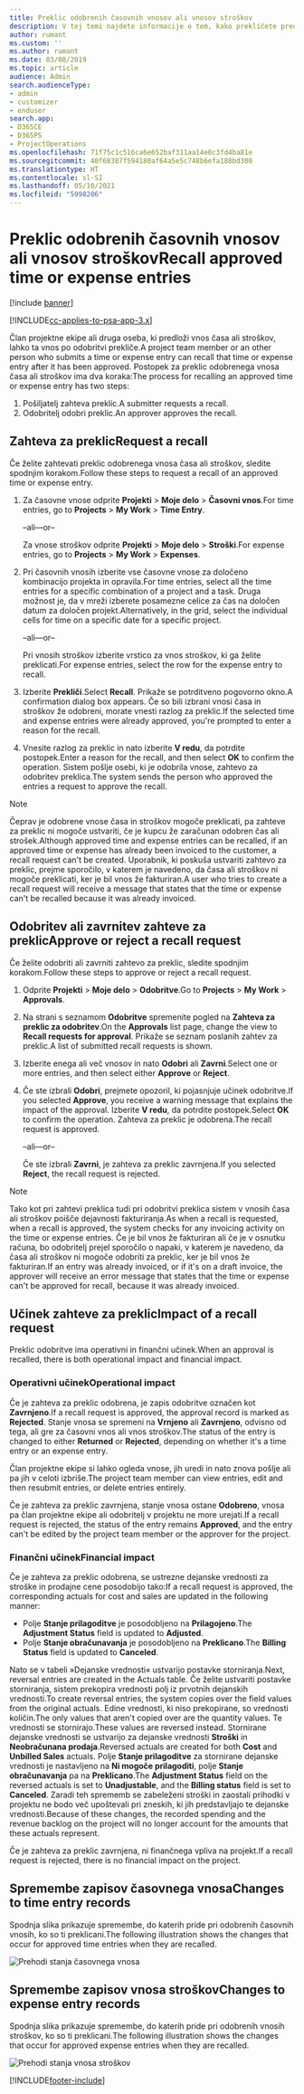 ```yaml
---
title: Preklic odobrenih časovnih vnosov ali vnosov stroškov
description: V tej temi najdete informacije o tem, kako prekličete predhodno potrjen čas ali transakcijo stroškov.
author: rumant
ms.custom: ''
ms.author: rumant
ms.date: 03/08/2019
ms.topic: article
audience: Admin
search.audienceType:
- admin
- customizer
- enduser
search.app:
- D365CE
- D365PS
- ProjectOperations
ms.openlocfilehash: 71f75c1c516ca6e652baf311aa14e0c3fd4ba81e
ms.sourcegitcommit: 40f68387f594180af64a5e5c748b6efa188bd300
ms.translationtype: HT
ms.contentlocale: sl-SI
ms.lasthandoff: 05/10/2021
ms.locfileid: "5998206"
---
```

# <a name="recall-approved-time-or-expense-entries"></a><span data-ttu-id="4d8f4-103">Preklic odobrenih časovnih vnosov ali vnosov stroškov</span><span class="sxs-lookup"><span data-stu-id="4d8f4-103">Recall approved time or expense entries</span></span>

[!include [banner](../includes/psa-now-project-operations.md)]

[!INCLUDE[cc-applies-to-psa-app-3.x](../includes/cc-applies-to-psa-app-3x.md)]

<span data-ttu-id="4d8f4-104">Član projektne ekipe ali druga oseba, ki predloži vnos časa ali stroškov, lahko ta vnos po odobritvi prekliče.</span><span class="sxs-lookup"><span data-stu-id="4d8f4-104">A project team member or an other person who submits a time or expense entry can recall that time or expense entry after it has been approved.</span></span> <span data-ttu-id="4d8f4-105">Postopek za preklic odobrenega vnosa časa ali stroškov ima dva koraka:</span><span class="sxs-lookup"><span data-stu-id="4d8f4-105">The process for recalling an approved time or expense entry has two steps:</span></span>

1. <span data-ttu-id="4d8f4-106">Pošiljatelj zahteva preklic.</span><span class="sxs-lookup"><span data-stu-id="4d8f4-106">A submitter requests a recall.</span></span>
2. <span data-ttu-id="4d8f4-107">Odobritelj odobri preklic.</span><span class="sxs-lookup"><span data-stu-id="4d8f4-107">An approver approves the recall.</span></span>

## <a name="request-a-recall"></a><span data-ttu-id="4d8f4-108">Zahteva za preklic</span><span class="sxs-lookup"><span data-stu-id="4d8f4-108">Request a recall</span></span>

<span data-ttu-id="4d8f4-109">Če želite zahtevati preklic odobrenega vnosa časa ali stroškov, sledite spodnjim korakom.</span><span class="sxs-lookup"><span data-stu-id="4d8f4-109">Follow these steps to request a recall of an approved time or expense entry.</span></span>

1. <span data-ttu-id="4d8f4-110">Za časovne vnose odprite **Projekti** \> **Moje delo** \> **Časovni vnos**.</span><span class="sxs-lookup"><span data-stu-id="4d8f4-110">For time entries, go to **Projects** \> **My Work** \> **Time Entry**.</span></span>

    <span data-ttu-id="4d8f4-111">–ali–</span><span class="sxs-lookup"><span data-stu-id="4d8f4-111">–or–</span></span>

    <span data-ttu-id="4d8f4-112">Za vnose stroškov odprite **Projekti** \> **Moje delo** \> **Stroški**.</span><span class="sxs-lookup"><span data-stu-id="4d8f4-112">For expense entries, go to **Projects** \> **My Work** \> **Expenses**.</span></span>

2. <span data-ttu-id="4d8f4-113">Pri časovnih vnosih izberite vse časovne vnose za določeno kombinacijo projekta in opravila.</span><span class="sxs-lookup"><span data-stu-id="4d8f4-113">For time entries, select all the time entries for a specific combination of a project and a task.</span></span> <span data-ttu-id="4d8f4-114">Druga možnost je, da v mreži izberete posamezne celice za čas na določen datum za določen projekt.</span><span class="sxs-lookup"><span data-stu-id="4d8f4-114">Alternatively, in the grid, select the individual cells for time on a specific date for a specific project.</span></span>

    <span data-ttu-id="4d8f4-115">–ali–</span><span class="sxs-lookup"><span data-stu-id="4d8f4-115">–or–</span></span>

    <span data-ttu-id="4d8f4-116">Pri vnosih stroškov izberite vrstico za vnos stroškov, ki ga želite preklicati.</span><span class="sxs-lookup"><span data-stu-id="4d8f4-116">For expense entries, select the row for the expense entry to recall.</span></span>

3. <span data-ttu-id="4d8f4-117">Izberite **Prekliči**.</span><span class="sxs-lookup"><span data-stu-id="4d8f4-117">Select **Recall**.</span></span> <span data-ttu-id="4d8f4-118">Prikaže se potrditveno pogovorno okno.</span><span class="sxs-lookup"><span data-stu-id="4d8f4-118">A confirmation dialog box appears.</span></span> <span data-ttu-id="4d8f4-119">Če so bili izbrani vnosi časa in stroškov že odobreni, morate vnesti razlog za preklic.</span><span class="sxs-lookup"><span data-stu-id="4d8f4-119">If the selected time and expense entries were already approved, you're prompted to enter a reason for the recall.</span></span>
4. <span data-ttu-id="4d8f4-120">Vnesite razlog za preklic in nato izberite **V redu**, da potrdite postopek.</span><span class="sxs-lookup"><span data-stu-id="4d8f4-120">Enter a reason for the recall, and then select **OK** to confirm the operation.</span></span> <span data-ttu-id="4d8f4-121">Sistem pošlje osebi, ki je odobrila vnose, zahtevo za odobritev preklica.</span><span class="sxs-lookup"><span data-stu-id="4d8f4-121">The system sends the person who approved the entries a request to approve the recall.</span></span>

> [!NOTE]
> <span data-ttu-id="4d8f4-122">Čeprav je odobrene vnose časa in stroškov mogoče preklicati, pa zahteve za preklic ni mogoče ustvariti, če je kupcu že zaračunan odobren čas ali strošek.</span><span class="sxs-lookup"><span data-stu-id="4d8f4-122">Although approved time and expense entries can be recalled, if an approved time or expense has already been invoiced to the customer, a recall request can't be created.</span></span> <span data-ttu-id="4d8f4-123">Uporabnik, ki poskuša ustvariti zahtevo za preklic, prejme sporočilo, v katerem je navedeno, da časa ali stroškov ni mogoče preklicati, ker je bil vnos že fakturiran.</span><span class="sxs-lookup"><span data-stu-id="4d8f4-123">A user who tries to create a recall request will receive a message that states that the time or expense can't be recalled because it was already invoiced.</span></span>

## <a name="approve-or-reject-a-recall-request"></a><span data-ttu-id="4d8f4-124">Odobritev ali zavrnitev zahteve za preklic</span><span class="sxs-lookup"><span data-stu-id="4d8f4-124">Approve or reject a recall request</span></span>

<span data-ttu-id="4d8f4-125">Če želite odobriti ali zavrniti zahtevo za preklic, sledite spodnjim korakom.</span><span class="sxs-lookup"><span data-stu-id="4d8f4-125">Follow these steps to approve or reject a recall request.</span></span>

1. <span data-ttu-id="4d8f4-126">Odprite **Projekti** \> **Moje delo** \> **Odobritve**.</span><span class="sxs-lookup"><span data-stu-id="4d8f4-126">Go to **Projects** \> **My Work** \> **Approvals**.</span></span>
2. <span data-ttu-id="4d8f4-127">Na strani s seznamom **Odobritve** spremenite pogled na **Zahteva za preklic za odobritev**.</span><span class="sxs-lookup"><span data-stu-id="4d8f4-127">On the **Approvals** list page, change the view to **Recall requests for approval**.</span></span> <span data-ttu-id="4d8f4-128">Prikaže se seznam poslanih zahtev za preklic.</span><span class="sxs-lookup"><span data-stu-id="4d8f4-128">A list of submitted recall requests is shown.</span></span>
3. <span data-ttu-id="4d8f4-129">Izberite enega ali več vnosov in nato **Odobri** ali **Zavrni**.</span><span class="sxs-lookup"><span data-stu-id="4d8f4-129">Select one or more entries, and then select either **Approve** or **Reject**.</span></span>
4. <span data-ttu-id="4d8f4-130">Če ste izbrali **Odobri**, prejmete opozoril, ki pojasnjuje učinek odobritve.</span><span class="sxs-lookup"><span data-stu-id="4d8f4-130">If you selected **Approve**, you receive a warning message that explains the impact of the approval.</span></span> <span data-ttu-id="4d8f4-131">Izberite **V redu**, da potrdite postopek.</span><span class="sxs-lookup"><span data-stu-id="4d8f4-131">Select **OK** to confirm the operation.</span></span> <span data-ttu-id="4d8f4-132">Zahteva za preklic je odobrena.</span><span class="sxs-lookup"><span data-stu-id="4d8f4-132">The recall request is approved.</span></span>

    <span data-ttu-id="4d8f4-133">–ali–</span><span class="sxs-lookup"><span data-stu-id="4d8f4-133">–or–</span></span>

    <span data-ttu-id="4d8f4-134">Če ste izbrali **Zavrni**, je zahteva za preklic zavrnjena.</span><span class="sxs-lookup"><span data-stu-id="4d8f4-134">If you selected **Reject**, the recall request is rejected.</span></span>

> [!NOTE]
> <span data-ttu-id="4d8f4-135">Tako kot pri zahtevi preklica tudi pri odobritvi preklica sistem v vnosih časa ali stroškov poišče dejavnosti fakturiranja.</span><span class="sxs-lookup"><span data-stu-id="4d8f4-135">As when a recall is requested, when a recall is approved, the system checks for any invoicing activity on the time or expense entries.</span></span> <span data-ttu-id="4d8f4-136">Če je bil vnos že fakturiran ali če je v osnutku računa, bo odobritelj prejel sporočilo o napaki, v katerem je navedeno, da časa ali stroškov ni mogoče odobriti za preklic, ker je bil vnos že fakturiran.</span><span class="sxs-lookup"><span data-stu-id="4d8f4-136">If an entry was already invoiced, or if it's on a draft invoice, the approver will receive an error message that states that the time or expense can't be approved for recall, because it was already invoiced.</span></span>

## <a name="impact-of-a-recall-request"></a><span data-ttu-id="4d8f4-137">Učinek zahteve za preklic</span><span class="sxs-lookup"><span data-stu-id="4d8f4-137">Impact of a recall request</span></span>

<span data-ttu-id="4d8f4-138">Preklic odobritve ima operativni in finančni učinek.</span><span class="sxs-lookup"><span data-stu-id="4d8f4-138">When an approval is recalled, there is both operational impact and financial impact.</span></span>

### <a name="operational-impact"></a><span data-ttu-id="4d8f4-139">Operativni učinek</span><span class="sxs-lookup"><span data-stu-id="4d8f4-139">Operational impact</span></span>

<span data-ttu-id="4d8f4-140">Če je zahteva za preklic odobrena, je zapis odobritve označen kot **Zavrnjeno**.</span><span class="sxs-lookup"><span data-stu-id="4d8f4-140">If a recall request is approved, the approval record is marked as **Rejected**.</span></span> <span data-ttu-id="4d8f4-141">Stanje vnosa se spremeni na **Vrnjeno** ali **Zavrnjeno**, odvisno od tega, ali gre za časovni vnos ali vnos stroškov.</span><span class="sxs-lookup"><span data-stu-id="4d8f4-141">The status of the entry is changed to either **Returned** or **Rejected**, depending on whether it's a time entry or an expense entry.</span></span>

<span data-ttu-id="4d8f4-142">Član projektne ekipe si lahko ogleda vnose, jih uredi in nato znova pošlje ali pa jih v celoti izbriše.</span><span class="sxs-lookup"><span data-stu-id="4d8f4-142">The project team member can view entries, edit and then resubmit entries, or delete entries entirely.</span></span>

<span data-ttu-id="4d8f4-143">Če je zahteva za preklic zavrnjena, stanje vnosa ostane **Odobreno**, vnosa pa član projektne ekipe ali odobritelj v projektu ne more urejati.</span><span class="sxs-lookup"><span data-stu-id="4d8f4-143">If a recall request is rejected, the status of the entry remains **Approved**, and the entry can't be edited by the project team member or the approver for the project.</span></span>

### <a name="financial-impact"></a><span data-ttu-id="4d8f4-144">Finančni učinek</span><span class="sxs-lookup"><span data-stu-id="4d8f4-144">Financial impact</span></span>

<span data-ttu-id="4d8f4-145">Če je zahteva za preklic odobrena, se ustrezne dejanske vrednosti za stroške in prodajne cene posodobijo tako:</span><span class="sxs-lookup"><span data-stu-id="4d8f4-145">If a recall request is approved, the corresponding actuals for cost and sales are updated in the following manner:</span></span>

- <span data-ttu-id="4d8f4-146">Polje **Stanje prilagoditve** je posodobljeno na **Prilagojeno**.</span><span class="sxs-lookup"><span data-stu-id="4d8f4-146">The **Adjustment Status** field is updated to **Adjusted**.</span></span>
- <span data-ttu-id="4d8f4-147">Polje **Stanje obračunavanja** je posodobljeno na **Preklicano**.</span><span class="sxs-lookup"><span data-stu-id="4d8f4-147">The **Billing Status** field is updated to **Canceled**.</span></span>

<span data-ttu-id="4d8f4-148">Nato se v tabeli »Dejanske vrednosti« ustvarijo postavke storniranja.</span><span class="sxs-lookup"><span data-stu-id="4d8f4-148">Next, reversal entries are created in the Actuals table.</span></span> <span data-ttu-id="4d8f4-149">Če želite ustvariti postavke storniranja, sistem prekopira vrednosti polj iz prvotnih dejanskih vrednosti.</span><span class="sxs-lookup"><span data-stu-id="4d8f4-149">To create reversal entries, the system copies over the field values from the original actuals.</span></span> <span data-ttu-id="4d8f4-150">Edine vrednosti, ki niso prekopirane, so vrednosti količin.</span><span class="sxs-lookup"><span data-stu-id="4d8f4-150">The only values that aren't copied over are the quantity values.</span></span> <span data-ttu-id="4d8f4-151">Te vrednosti se stornirajo.</span><span class="sxs-lookup"><span data-stu-id="4d8f4-151">These values are reversed instead.</span></span> <span data-ttu-id="4d8f4-152">Stornirane dejanske vrednosti se ustvarijo za dejanske vrednosti **Stroški** in **Neobračunana prodaja**.</span><span class="sxs-lookup"><span data-stu-id="4d8f4-152">Reversed actuals are created for both **Cost** and **Unbilled Sales** actuals.</span></span> <span data-ttu-id="4d8f4-153">Polje **Stanje prilagoditve** za stornirane dejanske vrednosti je nastavljeno na **Ni mogoče prilagoditi**, polje **Stanje obračunavanja** pa na **Preklicano**.</span><span class="sxs-lookup"><span data-stu-id="4d8f4-153">The **Adjustment Status** field on the reversed actuals is set to **Unadjustable**, and the **Billing status** field is set to **Canceled**.</span></span> <span data-ttu-id="4d8f4-154">Zaradi teh sprememb se zabeleženi stroški in zaostali prihodki v projektu ne bodo več upoštevali pri zneskih, ki jih predstavljajo te dejanske vrednosti.</span><span class="sxs-lookup"><span data-stu-id="4d8f4-154">Because of these changes, the recorded spending and the revenue backlog on the project will no longer account for the amounts that these actuals represent.</span></span>

<span data-ttu-id="4d8f4-155">Če je zahteva za preklic zavrnjena, ni finančnega vpliva na projekt.</span><span class="sxs-lookup"><span data-stu-id="4d8f4-155">If a recall request is rejected, there is no financial impact on the project.</span></span>

## <a name="changes-to-time-entry-records"></a><span data-ttu-id="4d8f4-156">Spremembe zapisov časovnega vnosa</span><span class="sxs-lookup"><span data-stu-id="4d8f4-156">Changes to time entry records</span></span>

<span data-ttu-id="4d8f4-157">Spodnja slika prikazuje spremembe, do katerih pride pri odobrenih časovnih vnosih, ko so ti preklicani.</span><span class="sxs-lookup"><span data-stu-id="4d8f4-157">The following illustration shows the changes that occur for approved time entries when they are recalled.</span></span>

![Prehodi stanja časovnega vnosa](media/TimeEntryStateTransitions.png)

## <a name="changes-to-expense-entry-records"></a><span data-ttu-id="4d8f4-159">Spremembe zapisov vnosa stroškov</span><span class="sxs-lookup"><span data-stu-id="4d8f4-159">Changes to expense entry records</span></span>

<span data-ttu-id="4d8f4-160">Spodnja slika prikazuje spremembe, do katerih pride pri odobrenih vnosih stroškov, ko so ti preklicani.</span><span class="sxs-lookup"><span data-stu-id="4d8f4-160">The following illustration shows the changes that occur for approved expense entries when they are recalled.</span></span>

![Prehodi stanja vnosa stroškov](media/ExpenseEntryStateTransitions.png)


[!INCLUDE[footer-include](../includes/footer-banner.md)]
